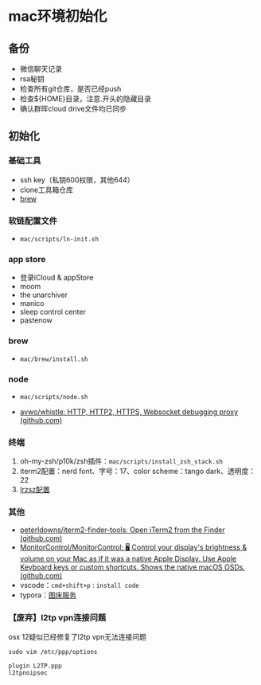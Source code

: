 # mac环境初始化

## 备份

- 微信聊天记录
- rsa秘钥
- 检查所有git仓库，是否已经push
- 检查${HOME}目录，注意.开头的隐藏目录
- 确认群晖cloud drive文件均已同步

## 初始化

### 基础工具

- ssh key（私钥600权限，其他644）
- clone工具箱仓库
- [brew](https://brew.sh/)

### 软链配置文件

- `mac/scripts/ln-init.sh`

### app store

- 登录iCloud & appStore
- moom
- the unarchiver
- manico
- sleep control center
- pastenow

### brew

- `mac/brew/install.sh`

### node

- `mac/scripts/node.sh`

- [avwo/whistle: HTTP, HTTP2, HTTPS, Websocket debugging proxy (github.com)](https://github.com/avwo/whistle)

### 终端

1. oh-my-zsh/p10k/zsh插件：`mac/scripts/install_zsh_stack.sh`
2. iterm2配置：nerd font、字号：17、color scheme：tango dark、透明度：22
3. [lrzsz配置](https://github.com/kuoruan/iterm2-zmodem)


### 其他

- [peterldowns/iterm2-finder-tools: Open iTerm2 from the Finder (github.com)](https://github.com/peterldowns/iterm2-finder-tools)
- [MonitorControl/MonitorControl: 🖥 Control your display's brightness & volume on your Mac as if it was a native Apple Display. Use Apple Keyboard keys or custom shortcuts. Shows the native macOS OSDs. (github.com)](https://github.com/MonitorControl/MonitorControl)
- vscode：`cmd+shift+p：install code`
- typora：[图床服务](https://github.com/lwabish/typora-qiniu-uploader)

### 【废弃】l2tp vpn连接问题

osx 12疑似已经修复了l2tp vpn无法连接问题

`sudo vim /etc/ppp/options`

```
plugin L2TP.ppp
l2tpnoipsec
```
